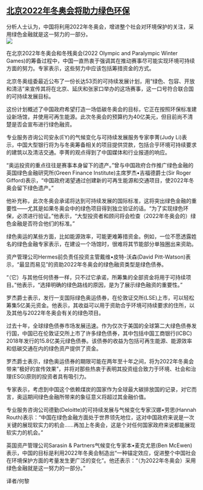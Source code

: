 <!--1593546746000-->
[北京2022年冬奥会将助力绿色环保](https://cn.ft.com/story/001088353?full=y)
------

<div></div><div class="story-lead">分析人士认为，中国将利用2022年冬奥会，增进整个社会对环境保护的关注，采用绿色金融就是这一努力的一部分。</div><div class=" story-image image"><img src="https://thumbor.ftacademy.cn/unsafe/1340x754/https://thumbor.ftacademy.cn/unsafe/picture/9/000096629_piclink.jpg"></div><div class="story-body"><div id="story-body-container"><p>在北京2022年冬奥会和冬残奥会(2022 Olympic and Paralympic Winter Games)的筹备过程中，中国一直热衷于强调其在推动赛事尽可能实现环境可持续方面的努力。专家表示，这些努力中应该包括筹措资金的方式。</p><p>北京冬奥组委最近公布了一份长达53页的可持续发展计划，用“绿色、包容、开放和清洁”来宣传其将在北京、延庆和张家口举办的这场赛事，这一口号符合联合国的可持续发展目标。</p><p>这份计划概述了中国政府希望打造一场低碳冬奥会的目标，它正在按照环保标准建设新场馆，并使用可再生能源。此次冬奥会的预算约为40亿美元，但目前尚不清楚是否会宣布进行绿色融资。</p><p>专业服务咨询公司安永(EY)的气候变化与可持续发展服务专家李菁(Judy Li)表示，中国大型银行将为与冬奥筹备相关的项目提供贷款，包括合乎环境可持续要求的建筑以及清洁交通。李菁的观点得到了中国媒体和行业报道的响应。</p><div  data-o-ads-name="mpu-middle1" class="o-ads in-article-advert" data-o-ads-formats-default="false"  data-o-ads-formats-small="FtcMobileMpu"  data-o-ads-formats-medium="FtcMpu" data-o-ads-formats-large="FtcMpu" data-o-ads-formats-extra="FtcMpu" data-o-ads-targeting="cnpos=middle1;" data-cy='[{"devices":["PC","iPhoneWeb","AndroidWeb","iPhoneApp","AndroidApp"],"pattern":"MPU","position":"Middle1","container":"mpuInStory"}]'></div><p>“奥运投资的重点往往是赛事本身留下的遗产。”曾与中国政府合作推广绿色金融的英国绿色金融研究所(Green Finance Institute)主席罗杰•吉福德爵士(Sir Roger Gifford)表示，“中国政府渴望通过创建新的可再生能源和交通项目，使2022年冬奥会留下绿色遗产。”</p><p>他补充称，此次冬奥会承诺将达到可持续发展的国际标准，这将突出绿色金融的重要性——尤其是如果冬奥会中的绿色项目得到独立验证的话。“为了实现绿色环保，必须进行验证。”他表示，“大型投资者和顾问将会检查（2022年冬奥会的）绿色金融是否符合他们的标准。”</p><p>绿色奥运的某些方面，比如能源效率，可能更难筹措资金。例如，一位不愿透露姓名的绿色金融专家表示，在建设一个场馆时，很难将其节能部分单独圈出来资助。</p><p>资产管理公司Hermes前负责任投资主管戴维•皮特-沃森(David Pitt-Watson)表示，“最显而易见”的资助2022年冬奥会的绿色融资类型是绿色债券。</p><p>“（它）与其他任何债券一样，只不过它承诺，所筹集的全部资金将用于可持续项目。”他表示，“选择明确的绿色路线的原因，是为了展示绿色融资的重要性。”</p><p>罗杰爵士表示，发行一支国际绿色奥运债券，在伦敦证交所(LSE)上市，可以轻松筹集5亿美元资金。他表示，其收益可以用于资助合乎环境可持续要求的住所，以及其他与2022年冬奥会有关的绿色项目。</p><div data-o-ads-name="mpu-middle2" class="o-ads in-article-advert" data-o-ads-formats-default="false"  data-o-ads-formats-small="FtcMobileMpu"  data-o-ads-formats-medium="false" data-o-ads-formats-large="false" data-o-ads-formats-extra="false" data-o-ads-targeting="cnpos=middle2;" data-cy='[{"devices":["iPhoneWeb","AndroidWeb","iPhoneApp","AndroidApp"],"pattern":"MPU","position":"Middle2","container":"mpuInStory"}]'></div><p>过去十年，全球绿色债券市场发展迅速。作为仅次于美国的全球第二大绿色债券发行国，中国已在伦敦证交所上市了许多绿色债券，其中包括中国工商银行(ICBC) 2018年发行的15.8亿美元绿色债券。该债券的收益为包括可再生能源、能源效率和低碳交通在内的绿色资产提供了资金。</p><p>罗杰爵士表示，绿色奥运债券的期限可能在两年至十年之间，将为2022年冬奥会带来“极好的宣传效果”，并将对那些热衷于表明其投资组合致力于环境、社会和治理(ESG)原则的投资者具有吸引力。</p><p>专家表示，考虑到中国这个依赖煤炭的国家作为全球最大碳排放国的记录，对它而言，奥运期间绿色金融所带来的象征意义将超过其金融价值。</p><p>专业服务咨询公司德勤(Deloitte)的可持续发展与气候变化专家汉娜•劳思(Hannah Routh)表示：“中国在绿色金融方面处于世界领先地位，这对中国政府来说是一次关键的展现软实力的机会……再加上冬奥会，这是个对任何国家政府来说都能展现软实力的机会。”</p><p>英国资产管理公司Sarasin & Partners气候变化专家本•麦克尤恩(Ben McEwen)表示，中国的目标是利用2022年冬奥会制造出“一种锚定效应，促进整个中国社会在环境保护方面的考量发生更广泛的变化”。他还表示：“（为2022年冬奥会）采用绿色金融就是这一努力的一部分。”</p><div data-o-ads-name="mpu-middle3" class="o-ads in-article-advert" data-o-ads-formats-default="false"  data-o-ads-formats-small="FtcMobileMpu"  data-o-ads-formats-medium="false" data-o-ads-formats-large="false" data-o-ads-formats-extra="false" data-o-ads-targeting="cnpos=middle3;" data-cy='[{"devices":["iPhoneWeb","AndroidWeb","iPhoneApp","AndroidApp"],"pattern":"MPU","position":"Middle3","container":"mpuInStory"}]'></div><p>译者/何黎</p></div><div class="clearfloat"></div></div>
